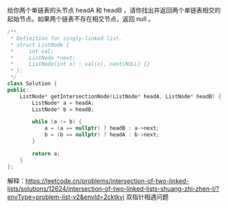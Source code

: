 
给你两个单链表的头节点 headA 和 headB ，请你找出并返回两个单链表相交的起始节点。如果两个链表不存在相交节点，返回 null 。


``` cpp
/**
 * Definition for singly-linked list.
 * struct ListNode {
 *     int val;
 *     ListNode *next;
 *     ListNode(int x) : val(x), next(NULL) {}
 * };
 */
class Solution {
public:
    ListNode* getIntersectionNode(ListNode* headA, ListNode* headB) {
        ListNode* a = headA;
        ListNode* b = headB;

        while (a != b) {
            a = (a == nullptr) ? headB : a->next;
            b = (b == nullptr) ? headA : b->next;
        }

        return a;
    }
};
```
解释：https://leetcode.cn/problems/intersection-of-two-linked-lists/solutions/12624/intersection-of-two-linked-lists-shuang-zhi-zhen-l/?envType=problem-list-v2&envId=2cktkvj 
双指针相遇问题
